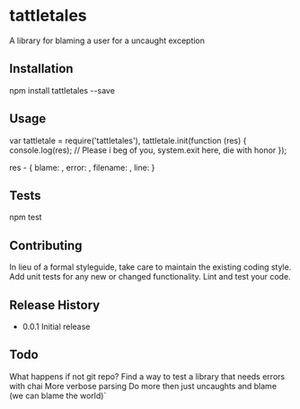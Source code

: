 tattletales
=========

A library for blaming a user for a uncaught exception

## Installation

  npm install tattletales --save

## Usage

  var tattletale = require('tattletales'),
      tattletale.init(function (res) {
	console.log(res);
	// Please i beg of you, system.exit here, die with honor
      });

  res - 
     { 
	blame: <Line of code to blame for error with user and function>,
  	error: <The error that caused the uncaught>,
	filename: <The filename of the file that caused the error>,
  	line: <The line number of the error>
      }
         

## Tests

  npm test

## Contributing

In lieu of a formal styleguide, take care to maintain the existing coding style.
Add unit tests for any new or changed functionality. Lint and test your code.

## Release History

* 0.0.1 Initial release

## Todo 

What happens if not git repo? 
Find a way to test a library that needs errors with chai
More verbose parsing
Do more then just uncaughts and blame (we can blame the world)`
